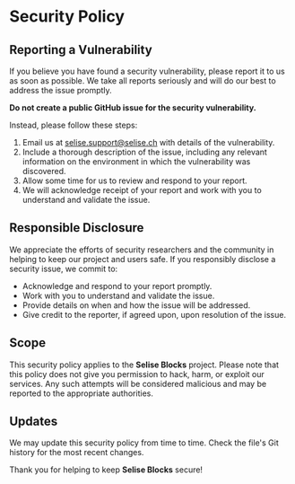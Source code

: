 # Security Policy

## Reporting a Vulnerability

If you believe you have found a security vulnerability, please report it to us as soon as possible. We take all reports seriously and will do our best to address the issue promptly.

**Do not create a public GitHub issue for the security vulnerability.**

Instead, please follow these steps:

1. Email us at [selise.support@selise.ch](mailto:selise.support@selise.ch) with details of the vulnerability.
2. Include a thorough description of the issue, including any relevant information on the environment in which the vulnerability was discovered.
3. Allow some time for us to review and respond to your report.
4. We will acknowledge receipt of your report and work with you to understand and validate the issue.

## Responsible Disclosure

We appreciate the efforts of security researchers and the community in helping to keep our project and users safe. If you responsibly disclose a security issue, we commit to:

- Acknowledge and respond to your report promptly.
- Work with you to understand and validate the issue.
- Provide details on when and how the issue will be addressed.
- Give credit to the reporter, if agreed upon, upon resolution of the issue.

## Scope

This security policy applies to the **Selise Blocks** project. Please note that this policy does not give you permission to hack, harm, or exploit our services. Any such attempts will be considered malicious and may be reported to the appropriate authorities.

## Updates

We may update this security policy from time to time. Check the file's Git history for the most recent changes.

Thank you for helping to keep **Selise Blocks** secure!
